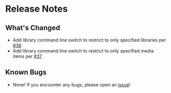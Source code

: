 # Release Notes

## What's Changed

* Add library command line switch to restrict to only specified libraries per [#38](https://github.com/johnkiddjr/PlexMatch-File-Generator/issues/38)
* Add library command line switch to restrict to only specified media items per [#37](https://github.com/johnkiddjr/PlexMatch-File-Generator/issues/37)

## Known Bugs

* None! If you encounter any bugs, please open an [issue](https://github.com/johnkiddjr/PlexMatch-File-Generator/issues/new)!
